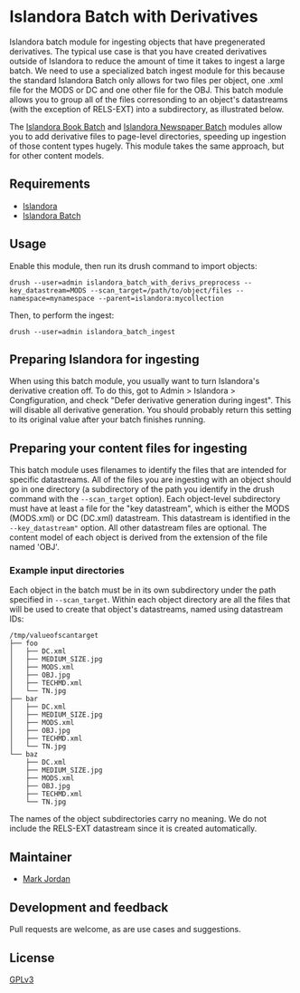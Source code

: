 # Islandora Batch with Derivatives

Islandora batch module for ingesting objects that have pregenerated derivatives. The typical use case is that you have created derivatives outside of Islandora to reduce the amount of time it takes to ingest a large batch. We need to use a specialized batch ingest module for this because the standard Islandora Batch only allows for two files per object, one .xml file for the MODS or DC and one other file for the OBJ. This batch module allows you to group all of the files corresonding to an object's datastreams (with the exception of RELS-EXT) into a subdirectory, as illustrated below.

The [Islandora Book Batch](https://github.com/Islandora/islandora_book_batch) and [Islandora Newspaper Batch](https://github.com/Islandora/islandora_newspaper_batch) modules allow you to add derivative files to page-level directories, speeding up ingestion of those content types hugely. This module takes the same approach, but for other content models.

## Requirements

* [Islandora](https://github.com/Islandora/islandora)
* [Islandora Batch](https://github.com/Islandora/islandora_batch)

## Usage

Enable this module, then run its drush command to import objects:

`drush --user=admin islandora_batch_with_derivs_preprocess --key_datastream=MODS --scan_target=/path/to/object/files --namespace=mynamespace --parent=islandora:mycollection`

Then, to perform the ingest:

`drush --user=admin islandora_batch_ingest`

## Preparing Islandora for ingesting

When using this batch module, you usually want to turn Islandora's derivative creation off. To do this, got to Admin > Islandora > Congfiguration, and check "Defer derivative generation during ingest". This will disable all derivative generation. You should probably return this setting to its original value after your batch finishes running.

## Preparing your content files for ingesting

This batch module uses filenames to identify the files that are intended for specific datastreams. All of the files you are ingesting with an object should go in one directory (a subdirectory of the path you identify in the drush command with the `--scan_target` option). Each object-level subdirectory must have at least a file for the "key datastream", which is either the MODS (MODS.xml) or DC (DC.xml) datastream. This datastream is identified in the `--key_datastream"` option. All other datastream files are optional. The content model of each object is derived from the extension of the file named 'OBJ'.


### Example input directories

Each object in the batch must be in its own subdirectory under the path specified in `--scan_target`. Within each object directory are all the files that will be used to create that object's datastreams, named using datastream IDs:

```
/tmp/valueofscantarget
├── foo 
│   ├── DC.xml
│   ├── MEDIUM_SIZE.jpg
│   ├── MODS.xml
│   ├── OBJ.jpg
│   ├── TECHMD.xml
│   └── TN.jpg
├── bar
│   ├── DC.xml
│   ├── MEDIUM_SIZE.jpg
│   ├── MODS.xml
│   ├── OBJ.jpg
│   ├── TECHMD.xml
│   └── TN.jpg
└── baz
    ├── DC.xml
    ├── MEDIUM_SIZE.jpg
    ├── MODS.xml
    ├── OBJ.jpg
    ├── TECHMD.xml
    └── TN.jpg
```

The names of the object subdirectories carry no meaning. We do not include the RELS-EXT datastream since it is created automatically.

## Maintainer

* [Mark Jordan](https://github.com/mjordan)

## Development and feedback

Pull requests are welcome, as are use cases and suggestions.

## License

 [GPLv3](http://www.gnu.org/licenses/gpl-3.0.txt)
